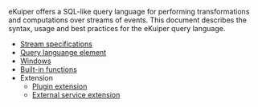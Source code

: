 eKuiper offers a SQL-like query language for performing transformations and computations over streams of events. This document describes the syntax, usage and best practices for the eKuiper query language. 

- [Stream specifications](streams.md)
- [Query languange element](query_language_elements.md)
- [Windows](windows.md)
- [Built-in functions](built-in_functions.md)
- Extension
  - [Plugin extension](../extension/overview.md)
  - [External service extension](../extension/external_func.md)


